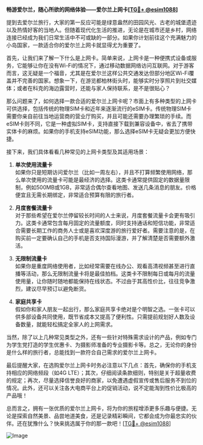 **畅游爱尔兰，随心所欲的网络体验——爱尔兰上网卡[[TG💪+ @esim1088](https://t.me/s/esim1088)]**

提到去爱尔兰旅行，大家的第一反应可能是绿意盎然的田园风光、古老的城堡遗迹以及热情好客的当地人。但随着现代化生活的推进，无论是在城市还是乡村，网络连接已经成为我们日常生活中不可或缺的一部分。如果你计划前往这个充满魅力的小岛国家，一款适合你的爱尔兰上网卡就显得尤为重要了。

首先，让我们来了解一下什么是上网卡。简单来说，上网卡是一种便携式设备或服务，它能够让你在没有Wi-Fi的情况下，通过移动数据网络访问互联网。对于游客而言，这无疑是一个福音，尤其是在爱尔兰这样公共交通发达但部分地区Wi-Fi覆盖并不完善的国家。想象一下，在游览都柏林街头时，能够实时分享照片到社交媒体；或者在科克的海边露营时，还能与家人保持联系，是不是很贴心？

那么问题来了，如何选择一款合适的爱尔兰上网卡呢？市面上有多种类型的上网卡可供选择，包括传统的物理SIM卡和近年来逐渐流行的eSIM卡。传统物理SIM卡需要你亲自前往当地运营商的营业厅购买，并且可能还需要办理繁琐的手续。而eSIM卡则不同，它是一种虚拟SIM卡，支持直接下载到兼容设备中，省去了携带实体卡的麻烦。如果你的手机支持eSIM功能，那么选择eSIM卡无疑会更加方便快捷。

接下来，我们具体看看几种常见的上网卡类型及其适用场景：

1. **单次使用流量卡**  
   如果你只是短期访问爱尔兰（比如一周左右），并且不打算频繁使用网络，那么单次使用的流量卡可能是最经济的选择。这类卡通常提供固定的数据量限制，例如500MB或1GB，非常适合偶尔查看地图、发送几条消息的朋友。价格便宜且无需长期绑定，非常适合预算有限的旅行者。

2. **月度套餐流量卡**  
   对于那些希望在爱尔兰停留较长时间的人士来说，月度套餐流量卡会更有吸引力。这类卡通常包含每月固定的流量额度，同时支持通话和短信功能，非常适合需要长期工作的商务人士或是喜欢深度游的旅行爱好者。需要注意的是，在购买前一定要确认自己的手机是否支持国际漫游，并了解清楚是否需要额外激活。

3. **无限制流量卡**  
   如果你是重度网络使用者，比如经常需要在线办公、观看高清视频甚至进行直播等活动，那么无限制流量卡将是最佳拍档。这类卡不限制每日或每月的流量使用量，让你随时随地都能保持在线状态。不过由于其高性价比，往往竞争激烈，建议尽早预订以避免断货。

4. **家庭共享卡**  
   假如你和家人朋友一起出行，那么家庭共享卡绝对是个明智之选。一张卡可以供多部设备共同使用，既节省成本又提高了便利性。只需提前规划好人数及设备数量，就能轻松搞定全家人的上网需求。

当然，除了以上几种常见类型之外，还有一些针对特殊需求设计的产品，例如专门为学生党打造的学生优惠卡、为摄影师准备的专业摄影卡等。总之，无论你的身份是什么样的旅行者，总能找到一款符合自己需求的爱尔兰上网卡。

最后提醒大家，在选购爱尔兰上网卡时务必注意以下几点：首先，确保你的手机支持相应的网络频段（如4G LTE）；其次，仔细阅读条款细则，特别是关于超量收费的规定；再次，尽量选择信誉良好的商家，以免遭遇虚假宣传或售后服务不到位的情况。此外，还可以关注各大电商平台上的促销活动，说不定能淘到性价比极高的产品哦！

总而言之，拥有一张优质的爱尔兰上网卡，将为你的旅程增添更多乐趣与便捷。无论是探索自然美景、品尝地道美食，还是记录精彩瞬间，它都会成为你最忠实的伙伴。还在犹豫什么？快来挑选属于你的那一款吧！[[TG💪+ @esim1088](https://t.me/s/esim1088)] 

![Image](https://i.postimg.cc/4NQfJmqS/Snipaste-2025-05-13-00-14-12.png)